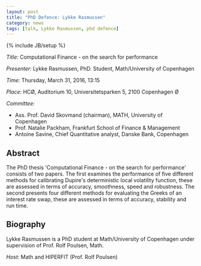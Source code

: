 ```yaml
---
layout: post
title: "PhD Defence: Lykke Rasmussen"
category: news
tags: [talk, Lykke Rasmussen, phd defence]
---
```

{% include JB/setup %}

_Title:_ Computational Finance - on the search for performance

_Presenter:_ Lykke Rasmussen, PhD. Student, Math/University of Copenhagen

_Time:_ Thursday, March 31, 2016, 13:15

_Place:_ HCØ, Auditorium 10, Universitetsparken 5, 2100 Copenhagen Ø

_Committee:_ 

- Ass. Prof. David Skovmand (chairman), MATH, University of Copenhagen
- Prof. Natalie Packham, Frankfurt School of Finance & Management
- Antoine Savine, Chief Quantitative analyst, Danske Bank, Copenhagen

## Abstract

The PhD thesis 'Computational Finance - on the search for performance'
consists of two papers. The first examines the performance of five
different methods for calibrating Dupire's deterministic local
volatility function, these are assessed in terms of accuracy,
smoothness, speed and robustness. The second presents four different
methods for evaluating the Greeks of an interest rate swap, these are
assessed in terms of accuracy, stability and run time.

## Biography

Lykke Rasmussen is a PhD student at Math/University of Copenhagen
under supervision of Prof. Rolf Poulsen, Math.

_Host:_ Math and HIPERFIT (Prof. Rolf Poulsen)